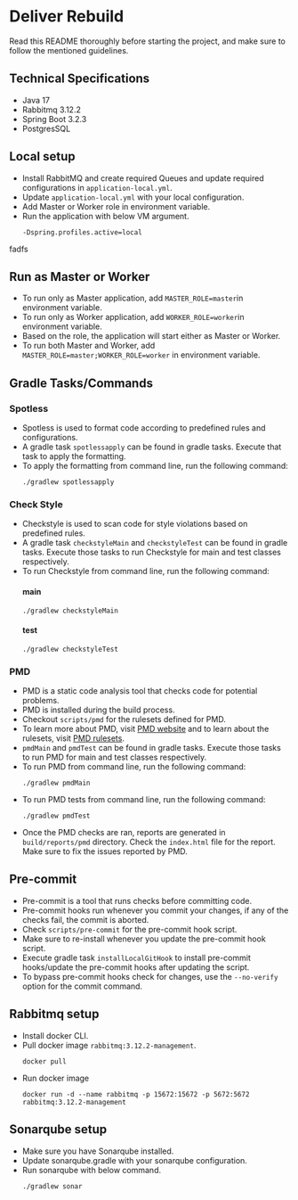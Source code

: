 # Deliver Rebuild
Read this README thoroughly before starting the project, and make sure to follow the mentioned guidelines.

## Technical Specifications
- Java 17
- Rabbitmq 3.12.2
- Spring Boot 3.2.3
- PostgresSQL

## Local setup
- Install RabbitMQ and create required Queues and update required configurations in `application-local.yml`.
- Update `application-local.yml` with your local configuration.
- Add Master or Worker role in environment variable.
- Run the application with below VM argument.
    ```
  -Dspring.profiles.active=local
    ```
fadfs
## Run as Master or Worker
- To run only as Master application, add `MASTER_ROLE=master`in environment variable.
- To run only as Worker application, add `WORKER_ROLE=worker`in environment variable.
- Based on the role, the application will start either as Master or Worker.
- To run both Master and Worker, add `MASTER_ROLE=master;WORKER_ROLE=worker` in environment variable.
  
## Gradle Tasks/Commands

### Spotless
- Spotless is used to format code according to predefined rules and configurations.
- A gradle task `spotlessapply` can be found in gradle tasks. Execute that task to apply the formatting.
- To apply the formatting from command line, run the following command:
    ```
    ./gradlew spotlessapply
    ```
### Check Style
- Checkstyle is used to scan code for style violations based on predefined rules.
- A gradle task `checkstyleMain` and `checkstyleTest` can be found in gradle tasks. Execute those tasks to run Checkstyle for main and test classes respectively.
- To run Checkstyle from command line, run the following command:
   #### main
   ```
   ./gradlew checkstyleMain
   ```
   #### test
   ```
   ./gradlew checkstyleTest
   ```

### PMD
- PMD is a static code analysis tool that checks code for potential problems.
- PMD is installed during the build process.
- Checkout `scripts/pmd` for the rulesets defined for PMD.
- To learn more about PMD, visit [PMD website](https://pmd.github.io/) and to learn about the rulesets, visit [PMD rulesets](https://pmd.github.io/latest/pmd_rules_java.html).
- `pmdMain` and `pmdTest` can be found in gradle tasks. Execute those tasks to run PMD for main and test classes respectively.
- To run PMD from command line, run the following command:
    ```
    ./gradlew pmdMain
    ```
- To run PMD tests from command line, run the following command:
    ```
    ./gradlew pmdTest
    ```
- Once the PMD checks are ran, reports are generated in `build/reports/pmd` directory. Check the `index.html` file for the report. Make sure to fix the issues reported by PMD.

## Pre-commit 
- Pre-commit is a tool that runs checks before committing code.
- Pre-commit hooks run whenever you commit your changes, if any of the checks fail, the commit is aborted.
- Check `scripts/pre-commit` for the pre-commit hook script.
- Make sure to re-install whenever you update the pre-commit hook script.
- Execute gradle task `installLocalGitHook` to install pre-commit hooks/update the pre-commit hooks after updating the script.
- To bypass pre-commit hooks check for changes, use the `--no-verify` option for the commit command.

## Rabbitmq setup
- Install docker CLI.
- Pull docker image `rabbitmq:3.12.2-management`.
   ```
   docker pull 
   ```
- Run docker image
   ```
   docker run -d --name rabbitmq -p 15672:15672 -p 5672:5672 rabbitmq:3.12.2-management
   ```
## Sonarqube setup
- Make sure you have Sonarqube installed.
- Update sonarqube.gradle with your sonarqube configuration.
- Run sonarqube with below command.
  ```
  ./gradlew sonar
  ```